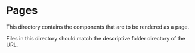 

# Pages

This directory contains the components that are to be rendered as a page.

Files in this directory should match the descriptive folder directory of the URL.
